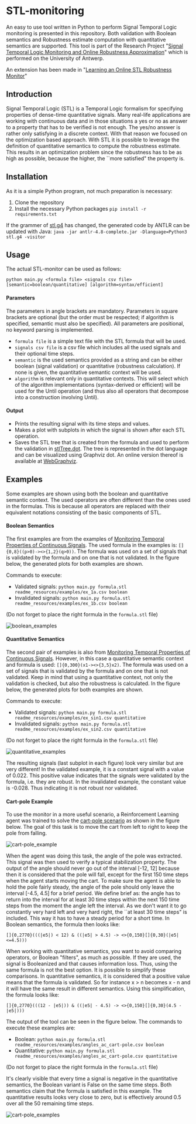 # STL-monitoring

An easy to use tool written in Python to perform Signal Temporal Logic monitoring is presented in this repository. Both validation with Boolean semantics and Robustness estimate computation with quantitative semantics are supported.
This tool is part of the Research Project "[Signal Temporal Logic Monitoring and Online Robustness Approximation](readme_resources/Signal%20Temporal%20Logic%20Monitoring%20and%20Online%20Robustness%20Approximation.pdf)" which is performed on the University of Antwerp.

An extension has been made in "[Learning an Online STL Robustness Monitor](readme_resources/Learning_an_Online_STL_Robustness_Monitor.pdf)"

## Introduction

Signal Temporal Logic (STL) is a Temporal Logic formalism for specifying properties of dense-time quantitative signals. Many real-life applications are working with continuous data and in those situations a yes or no as answer to a property that has to be verified is not enough. The yes/no answer is rather only satisfying in a discrete context. With that reason we focused on the optimization based approach. With STL it is possible to leverage the definition of quantitative semantics to compute the robustness estimate. This results in an optimization problem since the robustness has to be as high as possible, because the higher, the ``more satisfied" the property is.

## Installation

As it is a simple Python program, not much preparation is necessary:
1. Clone the repository
2. Install the necessary Python packages
```pip install -r requirements.txt```

If the grammer of [stl.g4](stl.g4) has changed, the generated code by ANTLR can be updated with Java:
```java -jar antlr-4.8-complete.jar -Dlanguage=Python3 stl.g4 -visitor```


## Usage

The actual STL-monitor can be used as follows:

```python main.py <formula file> <signals csv file> [semantic=boolean/quantitative] [algorithm=syntax/efficient]```

#### Parameters

The parameters in angle brackets are mandatory. Parameters in square brackets are optional (but the order must be respected; if algorithm is specified, semantic must also be specified). All parameters are positional, no keyword parsing is implemented.

- ```formula file``` is a simple text file with the STL formula that will be used.
- ```signals csv file``` is a csv file which includes all the used signals and their optional time steps.
- ```semantic``` is the used semantics provided as a string and can be either boolean (signal validation) or quantitative (robustness calculation). If none is given, the quantitative semantic context will be used.
- ```algorithm``` is relevant only in quantitative contexts. This will select which of the algorithm implementations (syntax-derived or efficient) will be used for the Until operation (and thus also all operators that decompose into a construction involving Until).

#### Output

- Prints the resulting signal with its time steps and values.
- Makes a plot with subplots in which the signal is shown after each STL operation.
- Saves the STL tree that is created from the formula and used to perform the validation in [stlTree.dot](stlTree.dot). The tree is represented in the dot language and can be visualized using Graphviz dot. An online version thereof is available at [WebGraphviz](http://www.webgraphviz.com/).

## Examples

Some examples are shown using both the boolean and quantitative semantic context.
The used operators are often different than the ones used in the formulas. This is because all operators are replaced with their equivalent notations consisting of the basic components of STL.

#### Boolean Semantics

The first examples are from the examples of [Monitoring Temporal Properties of Continuous Signals](https://www.researchgate.net/publication/220958490_Monitoring_Temporal_Properties_of_Continuous_Signals).
The used formula in the examples is: ```[]{0,8}((p>0)-><>{1,2}(q>0))```. The formula was used on a set of signals that is validated by the formula and on one that is not validated.
In the figure below, the generated plots for both examples are shown.

Commands to execute:
- Validated signals: ```python main.py formula.stl readme_resources/examples/ex_1a.csv boolean```
- Invalidated signals: ```python main.py formula.stl readme_resources/examples/ex_1b.csv boolean```

(Do not forget to place the right formula in the ```formula.stl``` file)

![boolean_examples](readme_resources/images/example_1.png)

#### Quantitative Semantics

The second pair of examples is also from [Monitoring Temporal Properties of Continuous Signals](https://www.researchgate.net/publication/220958490_Monitoring_Temporal_Properties_of_Continuous_Signals).
However, in this case a quantitative semantic context and formula is used: ```[]{0,300}(x1-><>{3,5}x2)```. The formula was used on a set of signals that is validated by the formula and on one that is not validated.
Keep in mind that using a quantitative context, not only the validation is checked, but also the robustness is calculated. In the figure below, the generated plots for both examples are shown.

Commands to execute:
- Validated signals: ```python main.py formula.stl readme_resources/examples/ex_sin1.csv quantitative```
- Invalidated signals: ```python main.py formula.stl readme_resources/examples/ex_sin2.csv quantitative```

(Do not forget to place the right formula in the ```formula.stl``` file)

![quantitative_examples](readme_resources/images/example_2.png)

The resulting signals (last subplot in each figure) look very similar but are very different! In the validated example, it is a constant signal with a value of 0.022. This positive value indicates that the signals were validated by the formula, i.e. they are robust. In the invalidated example, the constant value is -0.028. Thus indicating it is not robust nor validated.

#### Cart-pole Example

To use the monitor in a more useful scenario, a Reinforcement Learning agent was trained to solve the [cart-pole scenario](https://gym.openai.com/envs/CartPole-v0/) as shown in the figure below. The goal of this task is to move the cart from left to right to keep the pole from falling.

![cart-pole_example](readme_resources/images/cart-pole.png)

When the agent was doing this task, the angle of the pole was extracted. This signal was then used to verify a typical stabilization property. The output of the angle should never go out of the interval [-12, 12] because then it is considered that the pole will fall, except for the first 150 time steps when the agent starts moving the cart. To make sure the agent is able to hold the pole fairly steady, the angle of the pole should only leave the interval [-4.5, 4.5] for a brief period. We define brief as: the angle has to return into the interval for at least 30 time steps within the next 150 time steps from the moment the angle left the interval. As we don't want it to go constantly very hard left and very hard right, the ``at least 30 time steps" is included. This way it has to have a steady period for a short time. In Boolean semantics, the formula then looks like:

```[]{0,2770}(((|e5|) < 12) & ((|e5| > 4.5) -> <>{0,150}[]{0,30}(|e5|<=4.5)))```

When working with quantitative semantics, you want to avoid comparing operators, or Boolean "filters", as much as possible. If they are used, the signal is Booleanized and that causes information loss. Thus, using the same formula is not the best option. It is possible to simplify these comparisons. In quantitative semantics, it is considered that a positive value means that the formula is validated. So for instance x > n becomes x - n and it will have the same result in different semantics. Using this simplification, the formula looks like:

```[]{0,2770}(((12 - |e5|)) & ((|e5| - 4.5) -> <>{0,150}[]{0,30}(4.5 - |e5|)))```

The output of the tool can be seen in the figure below. The commands to execute these examples are:
- Boolean: ```python main.py formula.stl readme_resources/examples/angles_ac_cart-pole.csv boolean```
- Quantitative:  ```python main.py formula.stl readme_resources/examples/angles_ac_cart-pole.csv quantitative```

(Do not forget to place the right formula in the ```formula.stl``` file)

It's clearly visible that every time a signal is negative in the quantitative semantics, the Boolean variant is False on the same time steps. Both semantics claim that the formula is satisfied in this example. The quantitative results looks very close to zero, but is effectively around 0.5 over all the 50 remaining time steps.

![cart-pole_examples](readme_resources/images/example_3.png)